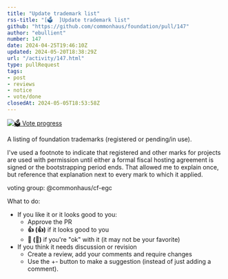 ```yaml
---
title: "Update trademark list"
rss-title: "[🗳️  ]Update trademark list"
github: "https://github.com/commonhaus/foundation/pull/147"
author: "ebullient"
number: 147
date: 2024-04-25T19:46:10Z
updated: 2024-05-20T18:38:29Z
url: "/activity/147.html"
type: pullRequest
tags:
- post
- reviews
- notice
- vote/done
closedAt: 2024-05-05T18:53:58Z
---
```

[![🗳️ Vote progress](https://www.commonhaus.org/votes/commonhaus/foundation/147.svg)](https://github.com/commonhaus/foundation/pull/147#issuecomment-2093775675 "IC_kwDOKRPTI858zHs7")

A listing of foundation trademarks (registered or pending/in use).

I've used a footnote to indicate that registered and other marks for projects are used with permission until either a formal fiscal hosting agreement is signed or the bootstrapping period ends. That allowed me to explain once, but reference that explanation next to every mark to which it applied.

voting group: @commonhaus/cf-egc 

What to do: 
- If you like it or it looks good to you:
    - Approve the PR
    - **👍 (:+1:)** if it looks good to you
    - **👀 (:eyes:)** if you're "ok" with it (it may not be your favorite)
- If you think it needs discussion or revision
    - Create a review, add your comments and require changes
    - Use the +- button to make a suggestion (instead of just adding a comment). 
